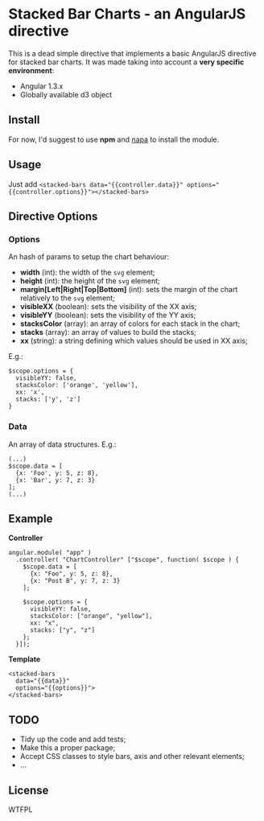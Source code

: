 # Stacked Bar Charts - an AngularJS directive

This is a dead simple directive that implements a basic AngularJS directive for stacked bar charts. It was made taking into account a **very specific environment**:
* Angular 1.3.x
* Globally available d3 object

## Install

For now, I'd suggest to use **npm** and [napa](https://github.com/shama/napa) to install the module.

## Usage

Just add `<stacked-bars data="{{controller.data}}" options="{{controller.options}}"></stacked-bars>`

## Directive Options

### Options

An hash of params to setup  the chart behaviour:

* **width** (int): the width of the `svg` element;
* **height** (int): the height of the `svg` element;
* **margin[Left|Right|Top|Bottom]** (int): sets the margin of the chart relatively to the `svg` element;
* **visibleXX** (boolean): sets the visibility of the XX axis;
* **visibleYY** (boolean): sets the visibility of the YY axis;
* **stacksColor** (array): an array of colors for each stack in the chart;
* **stacks** (array): an array of values to build the stacks;
* **xx** (string): a string defining which values should be used in XX axis;

E.g.:

```
$scope.options = {
  visibleYY: false,
  stacksColor: ['orange', 'yellow'],
  xx: 'x',
  stacks: ['y', 'z']
}
```

### Data

An array of data structures. E.g.:

```
(...)
$scope.data = [
  {x: 'Foo', y: 5, z: 8},
  {x: 'Bar', y: 7, z: 3}
];
(...)
```

## Example

**Controller**
```
angular.module( "app" )
  .controller( "ChartController" ["$scope", function( $scope ) {
    $scope.data = [
      {x: "Foo", y: 5, z: 8},
      {x: "Post B", y: 7, z: 3}
    ];

    $scope.options = {
      visibleYY: false,
      stacksColor: ["orange", "yellow"],
      xx: "x",
      stacks: ["y", "z"]
    };
  }]);
```

**Template**
```
<stacked-bars
  data="{{data}}"
  options="{{options}}">
</stacked-bars>
```

## TODO

* Tidy up the code and add tests;
* Make this a proper package;
* Accept CSS classes to style bars, axis and other relevant elements;
* ...

## License
WTFPL
